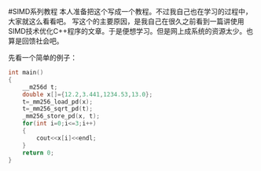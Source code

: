 #SIMD系列教程
本人准备把这个写成一个教程。不过我自己也在学习的过程中，大家就这么看看吧。
写这个的主要原因，是我自己在很久之前看到一篇讲使用SIMD技术优化C++程序的文章。于是便想学习。但是网上成系统的资源太少。也算是回馈社会吧。

先看一个简单的例子：
```c++
int main()
{
    __m256d t;
    double x[]={12.2,3.441,1234.53,13.0};
    t=_mm256_load_pd(x);
    t=_mm256_sqrt_pd(t);
    _mm256_store_pd(x, t);
    for(int i=0;i<=3;i++)
    {
        cout<<x[i]<<endl;
    }
    return 0;
}
```
